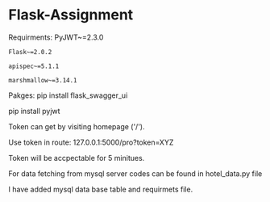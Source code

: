 # Flask-Assignment

Requirments:
    PyJWT~=2.3.0
    
    Flask~=2.0.2
    
    apispec~=5.1.1
    
    marshmallow~=3.14.1

Pakges: 
  pip install flask_swagger_ui
  
  pip install pyjwt
  
 
 
 Token can get by visiting homepage ('/').
 
 Use token in route:
 127.0.0.1:5000/pro?token=XYZ
 
 Token will be accpectable for 5 minitues.
 
 For data fetching from mysql server codes can be found in hotel_data.py file
 
 I have added mysql data base table and requirmets file.
  
